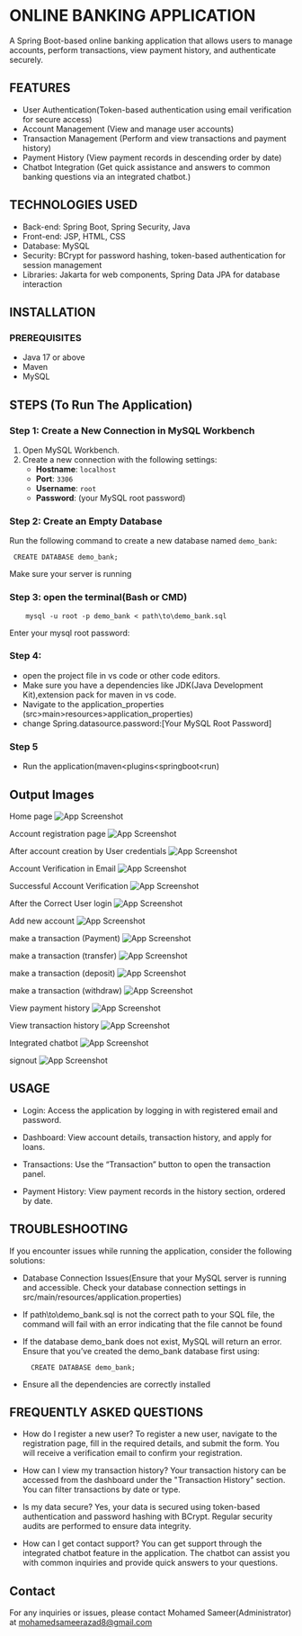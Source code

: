 
# ONLINE BANKING APPLICATION

A Spring Boot-based online banking application that allows users to manage accounts, perform transactions, view payment history, and authenticate securely.


## FEATURES

 - User Authentication(Token-based authentication using email verification for secure access)
 - Account Management (View and manage user accounts)
 - Transaction Management (Perform and view transactions and payment history)
 - Payment History  (View payment records in descending order by date)
 - Chatbot Integration (Get quick assistance and answers to common banking questions via an integrated chatbot.)



## TECHNOLOGIES USED

- Back-end: Spring Boot, Spring Security, Java
- Front-end: JSP, HTML, CSS
- Database: MySQL
- Security: BCrypt for password hashing, token-based authentication for session management
- Libraries: Jakarta for web components, Spring Data JPA for database interaction


## INSTALLATION

### PREREQUISITES
- Java 17 or above
- Maven
- MySQL


## STEPS (To Run The Application)



### Step 1: Create a New Connection in MySQL Workbench
1. Open MySQL Workbench.
2. Create a new connection with the following settings:
   - **Hostname**: `localhost`
   - **Port**: `3306`
   - **Username**: `root`
   - **Password**: (your MySQL root password)

### Step 2: Create an Empty Database
 Run the following command to create a new database named `demo_bank`:

     CREATE DATABASE demo_bank;

Make sure your server is running 

### Step 3: open the terminal(Bash or CMD)

        mysql -u root -p demo_bank < path\to\demo_bank.sql

Enter your mysql root password:

### Step 4: 
 - open the project file in vs code or other code editors.
 - Make sure you have a dependencies like JDK(Java Development Kit),extension pack for maven in vs code.
 - Navigate to the application_properties (src>main>resources>application_properties)
 -  change Spring.datasource.password:[Your MySQL Root Password]

### Step 5
- Run the application(maven<plugins<springboot<run)
 




## Output Images

Home page
![App Screenshot](https://github.com/MD-SAMEER25/newrepo/blob/main/Screenshot%202024-10-10%20120826.png?raw=true)

Account registration page
![App Screenshot](https://github.com/MD-SAMEER25/newrepo/blob/main/Screenshot%202024-10-10%20120838.png?raw=true)

After account creation by User credentials
![App Screenshot](https://github.com/MD-SAMEER25/newrepo/blob/main/Screenshot%202024-10-10%20121715.png?raw=true)

Account Verification in Email
![App Screenshot](https://github.com/MD-SAMEER25/newrepo/blob/main/Screenshot%202024-10-10%20121748.png?raw=true)

Successful Account Verification
![App Screenshot](https://github.com/MD-SAMEER25/newrepo/blob/main/Screenshot%202024-10-10%20121806.png?raw=true)

After the Correct User login
![App Screenshot](https://github.com/MD-SAMEER25/newrepo/blob/main/Screenshot%202024-10-10%20121120.png?raw=true)

Add new account
![App Screenshot](https://github.com/MD-SAMEER25/newrepo/blob/main/Screenshot%202024-10-10%20121150.png?raw=true)

make a transaction (Payment)
![App Screenshot](https://github.com/MD-SAMEER25/newrepo/blob/main/Screenshot%202024-10-10%20121233.png?raw=true)

make a transaction (transfer)
![App Screenshot](https://github.com/MD-SAMEER25/newrepo/blob/main/Screenshot%202024-10-10%20121244.png?raw=true)

make a transaction (deposit)
![App Screenshot](https://github.com/MD-SAMEER25/newrepo/blob/main/Screenshot%202024-10-10%20121300.png?raw=true)

make a transaction (withdraw)
![App Screenshot](https://github.com/MD-SAMEER25/newrepo/blob/main/Screenshot%202024-10-10%20121312.png?raw=true)

View payment history
![App Screenshot](https://github.com/MD-SAMEER25/newrepo/blob/main/Screenshot%202024-10-10%20121330.png?raw=true)

View transaction history
![App Screenshot](https://github.com/MD-SAMEER25/newrepo/blob/main/Screenshot%202024-10-10%20121342.png?raw=true)

Integrated chatbot
![App Screenshot](https://github.com/MD-SAMEER25/newrepo/blob/main/Screenshot%202024-10-10%20121411.png?raw=true)

signout
![App Screenshot](https://github.com/MD-SAMEER25/newrepo/blob/main/Screenshot%202024-10-10%20121426.png?raw=true)


















## USAGE

- Login: Access the application by logging in with registered email and password.

- Dashboard: View account details, transaction history, and apply for loans.
- Transactions: Use the “Transaction” button to open the transaction panel.
- Payment History: View payment records in the history section, ordered by date.

## TROUBLESHOOTING

 If you encounter issues while running the application, consider the following solutions:

- Database Connection Issues(Ensure that your MySQL server is running and accessible. Check your database connection settings in src/main/resources/application.properties)

- If path\to\demo_bank.sql is not the correct path to your SQL file, the command will fail with an error indicating that the file cannot be found

- If the database demo_bank does not exist, MySQL will return an error. Ensure that you’ve created the demo_bank database first using:
        
        CREATE DATABASE demo_bank;

- Ensure all the dependencies are correctly installed

## FREQUENTLY ASKED QUESTIONS

- How do I register a new user?
To register a new user, navigate to the registration page, fill in the required details, and submit the form. You will receive a verification email to confirm your registration.


- How can I view my transaction history?
Your transaction history can be accessed from the dashboard under the "Transaction History" section. You can filter transactions by date or type.

- Is my data secure?
Yes, your data is secured using token-based authentication and password hashing with BCrypt. Regular security audits are performed to ensure data integrity.

- How can I get contact support?
You can get support through the integrated chatbot feature in the application. The chatbot can assist you with common inquiries and provide quick answers to your questions.
## Contact

For any inquiries or issues, please contact Mohamed Sameer(Administrator) at mohamedsameerazad8@gmail.com